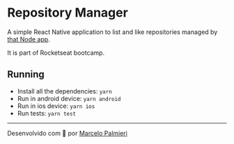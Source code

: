 # Repository Manager
A simple React Native application to list and like repositories managed by [that Node app](./backend).

It is part of Rocketseat bootcamp.

## Running
- Install all the dependencies: `yarn`
- Run in android device: `yarn android`
- Run in ios device: `yarn ios`
- Run tests: `yarn test`

---
Desenvolvido com :purple_heart: por [Marcelo Palmieri](https://www.linkedin.com/in/marcelo-palmieri)